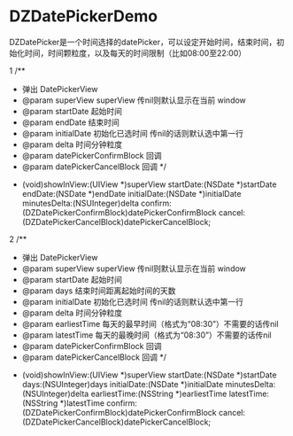 # DZDatePickerDemo

DZDatePicker是一个时间选择的datePicker，可以设定开始时间，结束时间，初始化时间，时间颗粒度，以及每天的时间限制（比如08:00至22:00）

1
/**
*  弹出 DatePickerView
*  @param superView              superView 传nil则默认显示在当前 window
*  @param startDate              起始时间
*  @param endDate                结束时间
*  @param initialDate            初始化已选时间 传nil的话则默认选中第一行
*  @param delta                  时间分钟粒度
*  @param datePickerConfirmBlock 回调
*  @param datePickerCancelBlock  回调
*/
- (void)showInView:(UIView *)superView
startDate:(NSDate *)startDate
endDate:(NSDate *)endDate
initialDate:(NSDate *)initialDate
minutesDelta:(NSUInteger)delta
confirm:(DZDatePickerConfirmBlock)datePickerConfirmBlock
cancel:(DZDatePickerCancelBlock)datePickerCancelBlock;

2
/**
*  弹出 DatePickerView
*  @param superView              superView 传nil则默认显示在当前 window
*  @param startDate              起始时间
*  @param days                   结束时间距离起始时间的天数
*  @param initialDate            初始化已选时间 传nil的话则默认选中第一行
*  @param delta                  时间分钟粒度
*  @param earliestTime           每天的最早时间（格式为“08:30”）不需要的话传nil
*  @param latestTime             每天的最晚时间（格式为“08:30”）不需要的话传nil
*  @param datePickerConfirmBlock 回调
*  @param datePickerCancelBlock 回调
*/
- (void)showInView:(UIView *)superView
startDate:(NSDate *)startDate
days:(NSUInteger)days
initialDate:(NSDate *)initialDate
minutesDelta:(NSUInteger)delta
earliestTime:(NSString *)earliestTime
latestTime:(NSString *)latestTime
confirm:(DZDatePickerConfirmBlock)datePickerConfirmBlock
cancel:(DZDatePickerCancelBlock)datePickerCancelBlock;


